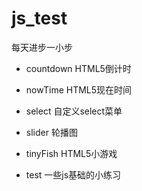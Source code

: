# js_test
每天进步一小步

* countdown HTML5倒计时

* nowTime HTML5现在时间

* select 自定义select菜单

* slider 轮播图

* tinyFish HTML5小游戏

* test 一些js基础的小练习
